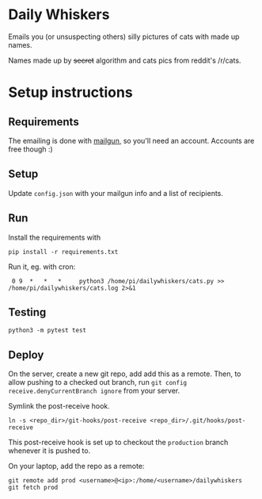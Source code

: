 Daily Whiskers
==============

Emails you (or unsuspecting others) silly pictures of cats with made up names.

Names made up by ~~secret~~ algorithm and cats pics from reddit's /r/cats.

# Setup instructions #

## Requirements ##

The emailing is done with [mailgun](http://www.mailgun.com/), so you'll need an account.  Accounts are free though :) 

## Setup ##

Update ```config.json``` with your mailgun info and a list of recipients.

## Run ##

Install the requirements with 

```pip install -r requirements.txt```

Run it, eg. with cron:

``` 0 9  *   *   *     python3 /home/pi/dailywhiskers/cats.py >> /home/pi/dailywhiskers/cats.log 2>&1```

## Testing ##

```python3 -m pytest test```

## Deploy ##

On the server, create a new git repo, add add this as a remote.  Then, to allow pushing to a checked out branch, run
```git config receive.denyCurrentBranch ignore``` from your server.  

Symlink the post-receive hook.

```ln -s <repo_dir>/git-hooks/post-receive <repo_dir>/.git/hooks/post-receive```

This post-receive hook is set up to checkout the ```production``` branch whenever it is pushed to.

On your laptop, add the repo as a remote:
```
git remote add prod <username>@<ip>:/home/<username>/dailywhiskers
git fetch prod
```

